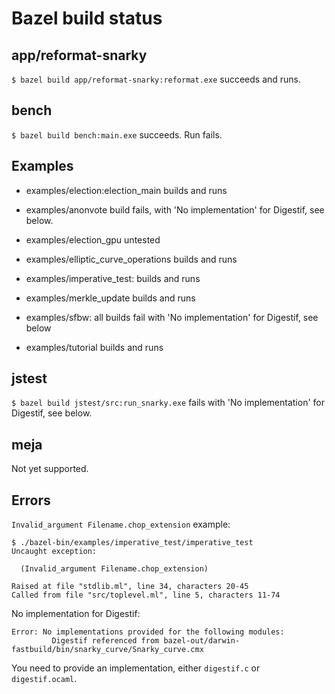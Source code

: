 # Bazel build status

## app/reformat-snarky

`$ bazel build app/reformat-snarky:reformat.exe` succeeds and runs.

## bench

`$ bazel build bench:main.exe` succeeds. Run fails.

## Examples

* examples/election:election_main builds and runs

* examples/anonvote build fails, with 'No implementation' for Digestif, see below.
* examples/election_gpu untested
* examples/elliptic_curve_operations builds and runs
* examples/imperative_test: builds and runs
* examples/merkle_update builds and runs
* examples/sfbw: all builds fail with 'No implementation' for Digestif, see below
* examples/tutorial builds and runs

## jstest

`$ bazel build jstest/src:run_snarky.exe` fails with 'No implementation' for Digestif, see below.

## meja

Not yet supported.


## Errors

`Invalid_argument Filename.chop_extension` example:

```
$ ./bazel-bin/examples/imperative_test/imperative_test
Uncaught exception:

  (Invalid_argument Filename.chop_extension)

Raised at file "stdlib.ml", line 34, characters 20-45
Called from file "src/toplevel.ml", line 5, characters 11-74
```

No implementation for Digestif:

```
Error: No implementations provided for the following modules:
         Digestif referenced from bazel-out/darwin-fastbuild/bin/snarky_curve/Snarky_curve.cmx
```

You need to provide an implementation, either `digestif.c` or `digestif.ocaml`.
